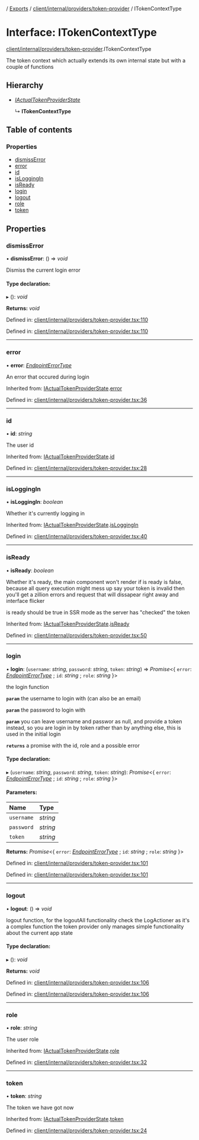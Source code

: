 [](../README.md) / [Exports](../modules.md) / [client/internal/providers/token-provider](../modules/client_internal_providers_token_provider.md) / ITokenContextType

# Interface: ITokenContextType

[client/internal/providers/token-provider](../modules/client_internal_providers_token_provider.md).ITokenContextType

The token context which actually extends its own internal state
but with a couple of functions

## Hierarchy

* [*IActualTokenProviderState*](client_internal_providers_token_provider.iactualtokenproviderstate.md)

  ↳ **ITokenContextType**

## Table of contents

### Properties

- [dismissError](client_internal_providers_token_provider.itokencontexttype.md#dismisserror)
- [error](client_internal_providers_token_provider.itokencontexttype.md#error)
- [id](client_internal_providers_token_provider.itokencontexttype.md#id)
- [isLoggingIn](client_internal_providers_token_provider.itokencontexttype.md#isloggingin)
- [isReady](client_internal_providers_token_provider.itokencontexttype.md#isready)
- [login](client_internal_providers_token_provider.itokencontexttype.md#login)
- [logout](client_internal_providers_token_provider.itokencontexttype.md#logout)
- [role](client_internal_providers_token_provider.itokencontexttype.md#role)
- [token](client_internal_providers_token_provider.itokencontexttype.md#token)

## Properties

### dismissError

• **dismissError**: () => *void*

Dismiss the current login error

#### Type declaration:

▸ (): *void*

**Returns:** *void*

Defined in: [client/internal/providers/token-provider.tsx:110](https://github.com/onzag/itemize/blob/3efa2a4a/client/internal/providers/token-provider.tsx#L110)

Defined in: [client/internal/providers/token-provider.tsx:110](https://github.com/onzag/itemize/blob/3efa2a4a/client/internal/providers/token-provider.tsx#L110)

___

### error

• **error**: [*EndpointErrorType*](../modules/base_errors.md#endpointerrortype)

An error that occured during login

Inherited from: [IActualTokenProviderState](client_internal_providers_token_provider.iactualtokenproviderstate.md).[error](client_internal_providers_token_provider.iactualtokenproviderstate.md#error)

Defined in: [client/internal/providers/token-provider.tsx:36](https://github.com/onzag/itemize/blob/3efa2a4a/client/internal/providers/token-provider.tsx#L36)

___

### id

• **id**: *string*

The user id

Inherited from: [IActualTokenProviderState](client_internal_providers_token_provider.iactualtokenproviderstate.md).[id](client_internal_providers_token_provider.iactualtokenproviderstate.md#id)

Defined in: [client/internal/providers/token-provider.tsx:28](https://github.com/onzag/itemize/blob/3efa2a4a/client/internal/providers/token-provider.tsx#L28)

___

### isLoggingIn

• **isLoggingIn**: *boolean*

Whether it's currently logging in

Inherited from: [IActualTokenProviderState](client_internal_providers_token_provider.iactualtokenproviderstate.md).[isLoggingIn](client_internal_providers_token_provider.iactualtokenproviderstate.md#isloggingin)

Defined in: [client/internal/providers/token-provider.tsx:40](https://github.com/onzag/itemize/blob/3efa2a4a/client/internal/providers/token-provider.tsx#L40)

___

### isReady

• **isReady**: *boolean*

Whether it's ready, the main component won't render
if is ready is false, because all query execution might mess up
say your token is invalid then you'll get a zillion errors and request
that will dissapear right away and interface flicker

is ready should be true in SSR mode as the server has "checked"
the token

Inherited from: [IActualTokenProviderState](client_internal_providers_token_provider.iactualtokenproviderstate.md).[isReady](client_internal_providers_token_provider.iactualtokenproviderstate.md#isready)

Defined in: [client/internal/providers/token-provider.tsx:50](https://github.com/onzag/itemize/blob/3efa2a4a/client/internal/providers/token-provider.tsx#L50)

___

### login

• **login**: (`username`: *string*, `password`: *string*, `token`: *string*) => *Promise*<{ `error`: [*EndpointErrorType*](../modules/base_errors.md#endpointerrortype) ; `id`: *string* ; `role`: *string*  }\>

the login function

**`param`** the username to login with (can also be an email)

**`param`** the password to login with

**`param`** you can leave username and passwor as null, and provide a token
instead, so you are login in by token rather than by anything else, this
is used in the initial login

**`returns`** a promise with the id, role and a possible error

#### Type declaration:

▸ (`username`: *string*, `password`: *string*, `token`: *string*): *Promise*<{ `error`: [*EndpointErrorType*](../modules/base_errors.md#endpointerrortype) ; `id`: *string* ; `role`: *string*  }\>

#### Parameters:

Name | Type |
:------ | :------ |
`username` | *string* |
`password` | *string* |
`token` | *string* |

**Returns:** *Promise*<{ `error`: [*EndpointErrorType*](../modules/base_errors.md#endpointerrortype) ; `id`: *string* ; `role`: *string*  }\>

Defined in: [client/internal/providers/token-provider.tsx:101](https://github.com/onzag/itemize/blob/3efa2a4a/client/internal/providers/token-provider.tsx#L101)

Defined in: [client/internal/providers/token-provider.tsx:101](https://github.com/onzag/itemize/blob/3efa2a4a/client/internal/providers/token-provider.tsx#L101)

___

### logout

• **logout**: () => *void*

logout function, for the logoutAll functionality check the LogActioner as it's a complex function
the token provider only manages simple functionality about the current app state

#### Type declaration:

▸ (): *void*

**Returns:** *void*

Defined in: [client/internal/providers/token-provider.tsx:106](https://github.com/onzag/itemize/blob/3efa2a4a/client/internal/providers/token-provider.tsx#L106)

Defined in: [client/internal/providers/token-provider.tsx:106](https://github.com/onzag/itemize/blob/3efa2a4a/client/internal/providers/token-provider.tsx#L106)

___

### role

• **role**: *string*

The user role

Inherited from: [IActualTokenProviderState](client_internal_providers_token_provider.iactualtokenproviderstate.md).[role](client_internal_providers_token_provider.iactualtokenproviderstate.md#role)

Defined in: [client/internal/providers/token-provider.tsx:32](https://github.com/onzag/itemize/blob/3efa2a4a/client/internal/providers/token-provider.tsx#L32)

___

### token

• **token**: *string*

The token we have got now

Inherited from: [IActualTokenProviderState](client_internal_providers_token_provider.iactualtokenproviderstate.md).[token](client_internal_providers_token_provider.iactualtokenproviderstate.md#token)

Defined in: [client/internal/providers/token-provider.tsx:24](https://github.com/onzag/itemize/blob/3efa2a4a/client/internal/providers/token-provider.tsx#L24)
